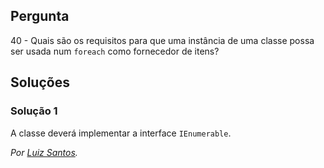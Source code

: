 ## Pergunta

40 - Quais são os requisitos para que uma instância de uma classe possa ser usada num `foreach` como fornecedor de itens?

## Soluções

### Solução 1

A classe deverá implementar a interface `IEnumerable`.

*Por [Luiz Santos](https://github.com/JundMaster).*